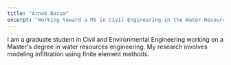 ```yaml
---
title: "Arnob Barua"
excerpt: "Working toward a MS in Civil Engineering in the Water Resources Engineering specialty"
---
```


I am a graduate student in Civil and Environmental Engineering working on a Master's degree in water resources engineering. My research involves modeling infiltration using finite element methods.